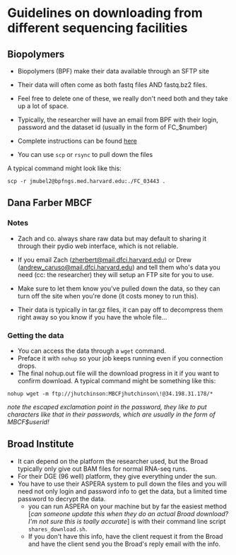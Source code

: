 # Guidelines on downloading from different sequencing facilities

## Biopolymers

- Biopolymers (BPF) make their data available through an SFTP site

- Their data will often come as both fastq files AND fastq.bz2 files. 
- Feel free to delete one of these, we really don't need both and they take up a lot of space.

- Typically, the researcher will have an email from BPF with their login, password and the dataset id (usually in the form of FC_$number)
- Complete instructions can be found [here](https://genome.med.harvard.edu/documents/illumina/BPFNGS_FTP_Instructions.pdf)
- You can use `scp` or `rsync` to pull down the files

A typical command might look like this:

`scp -r jmubel2@bpfngs.med.harvard.edu:./FC_03443 . `


## Dana Farber MBCF

### Notes
- Zach and co. always share raw data but may default to sharing it through their pydio web interface, which is not reliable. 

- If you email Zach (zherbert@mail.dfci.harvard.edu) or Drew (andrew_caruso@mail.dfci.harvard.edu) and tell them who's data you need (cc: the researcher) they will setup an FTP site for you to use. 

- Make sure to let them know you've pulled down the data, so they can turn off the site when you're done (it costs money to run this).

- Their data is typically in tar.gz files, it can pay off to decompress them right away so you know if you have the whole file...

### Getting the data

- You can access the data through a `wget` command. 
- Preface it with `nohup` so your job keeps running even if you connection drops. 
- The final nohup.out file will the download progress in it if you want to confirm download. 
A typical command might be something like this:

`nohup wget -m ftp://jhutchinson:MBCFjhutchinson\!@34.198.31.178/*`

*note the escaped exclamation point in the password, they like to put characters like that in their passwords, which are usually in the form of MBCF$userid!*

## Broad Institute

- It can depend on the platform the researcher used, but the Broad typically only give out BAM files for normal RNA-seq runs. 
- For their DGE (96 well) platform, they give everything under the sun.
- You have to use their ASPERA system to pull down the files and you will need not only login and password info to get the data, but a limited time password to decrypt the data. 
  - you can run ASPERA on your machine but by far the easiest method [*can someone update this when they do an actual Broad download? I'm not sure this is toally accurate*] is with their command line script `shares_download.sh`. 
  - If you don't have this info, have the client request it from the Broad and have the client send you the Broad's reply email with the info.


